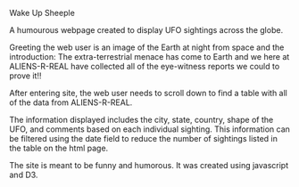 Wake Up Sheeple

A humourous webpage created to display UFO sightings across the globe. 

Greeting the web user is an image of the Earth at night from space and the introduction:
The extra-terrestrial menace has come to Earth and we here at ALIENS-R-REAL have collected all of the eye-witness reports we could to prove it!!

After entering site, the web user needs to scroll down to find a table with all of the data from ALIENS-R-REAL.

The information displayed includes the city, state, country, shape of the UFO, and comments based on each individual sighting.  This information can be filtered using the date field to reduce the number of sightings listed in the table on the html page. 

The site is meant to be funny and humorous.  It was created using javascript and D3. 
